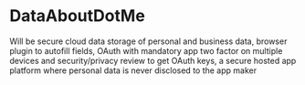 # DataAboutDotMe
Will be secure cloud data storage of personal and business data, browser plugin to autofill fields, OAuth with mandatory app two factor on multiple devices and security/privacy review to get OAuth keys, a secure hosted app platform where personal data is never disclosed to the app maker 
